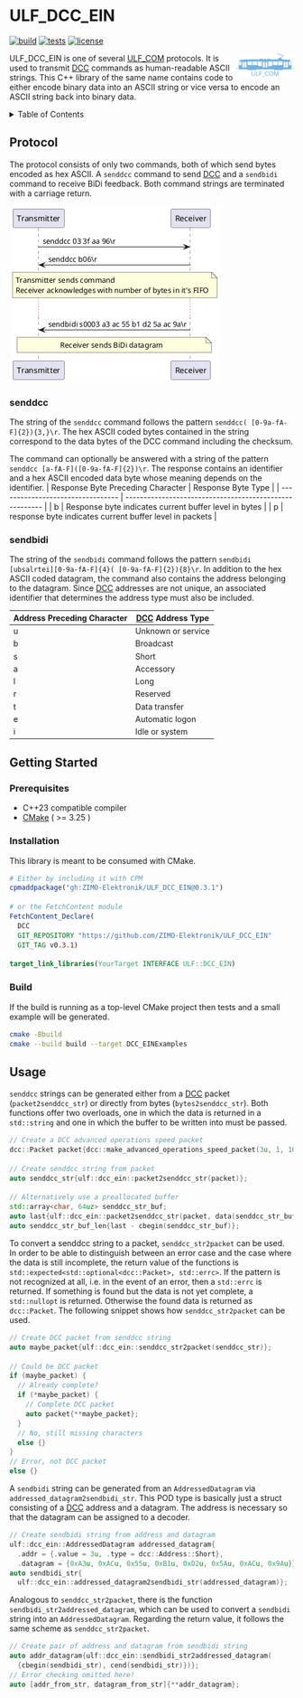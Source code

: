 # ULF_DCC_EIN

[![build](https://github.com/ZIMO-Elektronik/ULF_DCC_EIN/actions/workflows/build.yml/badge.svg)](https://github.com/ZIMO-Elektronik/ULF_DCC_EIN/actions/workflows/build.yml) [![tests](https://github.com/ZIMO-Elektronik/ULF_DCC_EIN/actions/workflows/tests.yml/badge.svg)](https://github.com/ZIMO-Elektronik/ULF_DCC_EIN/actions/workflows/tests.yml) [![license](https://img.shields.io/github/license/ZIMO-Elektronik/ULF_DCC_EIN)](https://github.com/ZIMO-Elektronik/ULF_DCC_EIN/raw/master/LICENSE)

<a href="https://github.com/ZIMO-Elektronik/ULF_COM"><img src="data/images/logo.svg" width="20%" align="right"></a>

ULF_DCC_EIN is one of several [ULF_COM](https://github.com/ZIMO-Elektronik/ULF_COM) protocols. It is used to transmit [DCC](https://github.com/ZIMO-Elektronik/DCC) commands as human-readable ASCII strings. This C++ library of the same name contains code to either encode binary data into an ASCII string or vice versa to encode an ASCII string back into binary data.

<details>
  <summary>Table of Contents</summary>
  <ol>
    <li><a href="#protocol">Protocol</a></li>
      <ul>
        <li><a href="#senddcc">senddcc</a></li>
        <li><a href="#sendbidi">sendbidi</a></li>
      </ul>
    <li><a href="#getting-started">Getting Started</a></li>
      <ul>
        <li><a href="#prerequisites">Prerequisites</a></li>
        <li><a href="#installation">Installation</a></li>
        <li><a href="#build">Build</a></li>
      </ul>
    <li><a href="#usage">Usage</a></li>
  </ol>
</details>

## Protocol
The protocol consists of only two commands, both of which send bytes encoded as hex ASCII. A `senddcc` command to send [DCC](https://github.com/ZIMO-Elektronik/DCC) and a `sendbidi` command to receive BiDi feedback. Both command strings are terminated with a carriage return.

![](data/images/protocol.png)

### senddcc
The string of the `senddcc` command follows the pattern `senddcc( [0-9a-fA-F]{2}){3,}\r`. The hex ASCII coded bytes contained in the string correspond to the data bytes of the DCC command including the checksum.

The command can optionally be answered with a string of the pattern `senddcc [a-fA-F]([0-9a-fA-F]{2})\r`. The response contains an identifier and a hex ASCII encoded data byte whose meaning depends on the identifier.
| Response Byte Preceding Character | Response Byte Type                                      |
| --------------------------------- | ------------------------------------------------------- |
| b                                 | Response byte indicates current buffer level in bytes   |
| p                                 | response byte indicates current buffer level in packets |

### sendbidi
The string of the `sendbidi` command follows the pattern `sendbidi [ubsalrtei][0-9a-fA-F]{4}( [0-9a-fA-F]{2}){8}\r`. In addition to the hex ASCII coded datagram, the command also contains the address belonging to the datagram. Since [DCC](https://github.com/ZIMO-Elektronik/DCC) addresses are not unique, an associated identifier that determines the address type must also be included.

| Address Preceding Character | [DCC](https://github.com/ZIMO-Elektronik/DCC) Address Type   |
| --------------------------- | ------------------------------------------------------------ |
| u                           | Unknown or service                                           |
| b                           | Broadcast                                                    |
| s                           | Short                                                        |
| a                           | Accessory                                                    |
| l                           | Long                                                         |
| r                           | Reserved                                                     |
| t                           | Data transfer                                                |
| e                           | Automatic logon                                              |
| i                           | Idle or system                                               |

## Getting Started
### Prerequisites
- C++23 compatible compiler
- [CMake](https://cmake.org/) ( >= 3.25 )

### Installation
This library is meant to be consumed with CMake.

```cmake
# Either by including it with CPM
cpmaddpackage("gh:ZIMO-Elektronik/ULF_DCC_EIN@0.3.1")

# or the FetchContent module
FetchContent_Declare(
  DCC
  GIT_REPOSITORY "https://github.com/ZIMO-Elektronik/ULF_DCC_EIN"
  GIT_TAG v0.3.1)

target_link_libraries(YourTarget INTERFACE ULF::DCC_EIN)
```

### Build
If the build is running as a top-level CMake project then tests and a small example will be generated.
```sh
cmake -Bbuild
cmake --build build --target DCC_EINExamples
```

## Usage
`senddcc` strings can be generated either from a [DCC](https://github.com/ZIMO-Elektronik/DCC) packet (`packet2senddcc_str`) or directly from bytes (`bytes2senddcc_str`). Both functions offer two overloads, one in which the data is returned in a `std::string` and one in which the buffer to be written into must be passed.
```cpp
// Create a DCC advanced operations speed packet
dcc::Packet packet{dcc::make_advanced_operations_speed_packet(3u, 1, 10u)};

// Create senddcc string from packet
auto senddcc_str{ulf::dcc_ein::packet2senddcc_str(packet)};

// Alternatively use a preallocated buffer
std::array<char, 64uz> senddcc_str_buf;
auto last{ulf::dcc_ein::packet2senddcc_str(packet, data(senddcc_str_buf))};
auto senddcc_str_buf_len{last - cbegin(senddcc_str_buf)};
```

To convert a senddcc string to a packet, `senddcc_str2packet` can be used. In order to be able to distinguish between an error case and the case where the data is still incomplete, the return value of the functions is `std::expected<std::optional<dcc::Packet>, std::errc>`. If the pattern is not recognized at all, i.e. in the event of an error, then a `std::errc` is returned. If something is found but the data is not yet complete, a `std::nullopt` is returned. Otherwise the found data is returned as `dcc::Packet`. The following snippet shows how `senddcc_str2packet` can be used.
```cpp
// Create DCC packet from senddcc string
auto maybe_packet{ulf::dcc_ein::senddcc_str2packet(senddcc_str)};

// Could be DCC packet
if (maybe_packet) {
  // Already complete?
  if (*maybe_packet) {
    // Complete DCC packet
    auto packet{**maybe_packet};
  }
  // No, still missing characters
  else {}
}
// Error, not DCC packet
else {}
```

A `sendbidi` string can be generated from an `AddressedDatagram` via `addressed_datagram2sendbidi_str`. This POD type is basically just a struct consisting of a [DCC](https://github.com/ZIMO-Elektronik/DCC) address and a datagram. The address is necessary so that the datagram can be assigned to a decoder.
```cpp
// Create sendbidi string from address and datagram
ulf::dcc_ein::AddressedDatagram addressed_datagram{
  .addr = {.value = 3u, .type = dcc::Address::Short},
  .datagram = {0xA3u, 0xACu, 0x55u, 0xB1u, 0xD2u, 0x5Au, 0xACu, 0x9Au}};
auto sendbidi_str{
  ulf::dcc_ein::addressed_datagram2sendbidi_str(addressed_datagram)};
```

Analogous to `senddcc_str2packet`, there is the function `sendbidi_str2addressed_datagram`, which can be used to convert a `sendbidi` string into an `AddressedDatagram`. Regarding the return value, it follows the same scheme as `senddcc_str2packet`.
```cpp
// Create pair of address and datagram from sendbidi string
auto addr_datagram{ulf::dcc_ein::sendbidi_str2addressed_datagram(
  {cbegin(sendbidi_str), cend(sendbidi_str)})};
// Error checking omitted here!
auto [addr_from_str, datagram_from_str]{**addr_datagram};
```